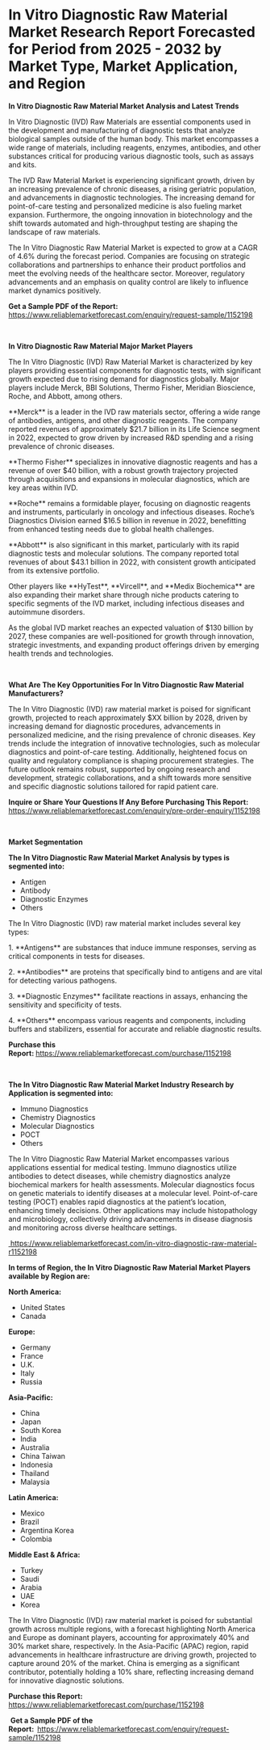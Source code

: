 <p><h1>In Vitro Diagnostic Raw Material Market Research Report Forecasted for Period from 2025 -  2032 by Market Type, Market Application, and Region</h1></p><p><strong>In Vitro Diagnostic Raw Material Market Analysis and Latest Trends</strong></p>
<p><p>In Vitro Diagnostic (IVD) Raw Materials are essential components used in the development and manufacturing of diagnostic tests that analyze biological samples outside of the human body. This market encompasses a wide range of materials, including reagents, enzymes, antibodies, and other substances critical for producing various diagnostic tools, such as assays and kits.</p><p>The IVD Raw Material Market is experiencing significant growth, driven by an increasing prevalence of chronic diseases, a rising geriatric population, and advancements in diagnostic technologies. The increasing demand for point-of-care testing and personalized medicine is also fueling market expansion. Furthermore, the ongoing innovation in biotechnology and the shift towards automated and high-throughput testing are shaping the landscape of raw materials.</p><p>The In Vitro Diagnostic Raw Material Market is expected to grow at a CAGR of 4.6% during the forecast period. Companies are focusing on strategic collaborations and partnerships to enhance their product portfolios and meet the evolving needs of the healthcare sector. Moreover, regulatory advancements and an emphasis on quality control are likely to influence market dynamics positively.</p></p>
<p><strong>Get a Sample PDF of the Report:&nbsp;</strong> <a href="https://www.reliablemarketforecast.com/enquiry/request-sample/1152198?utm_campaign=3178&utm_medium=2&utm_source=Github&utm_content=ia&utm_term=13042025&utm_id=in-vitro-diagnostic-raw-material">https://www.reliablemarketforecast.com/enquiry/request-sample/1152198</a></p>
<p>&nbsp;</p>
<p><strong>In Vitro Diagnostic Raw Material Major Market Players</strong></p>
<p><p>The In Vitro Diagnostic (IVD) Raw Material Market is characterized by key players providing essential components for diagnostic tests, with significant growth expected due to rising demand for diagnostics globally. Major players include Merck, BBI Solutions, Thermo Fisher, Meridian Bioscience, Roche, and Abbott, among others.</p><p>**Merck** is a leader in the IVD raw materials sector, offering a wide range of antibodies, antigens, and other diagnostic reagents. The company reported revenues of approximately $21.7 billion in its Life Science segment in 2022, expected to grow driven by increased R&D spending and a rising prevalence of chronic diseases.</p><p>**Thermo Fisher** specializes in innovative diagnostic reagents and has a revenue of over $40 billion, with a robust growth trajectory projected through acquisitions and expansions in molecular diagnostics, which are key areas within IVD.</p><p>**Roche** remains a formidable player, focusing on diagnostic reagents and instruments, particularly in oncology and infectious diseases. Roche’s Diagnostics Division earned $16.5 billion in revenue in 2022, benefitting from enhanced testing needs due to global health challenges.</p><p>**Abbott** is also significant in this market, particularly with its rapid diagnostic tests and molecular solutions. The company reported total revenues of about $43.1 billion in 2022, with consistent growth anticipated from its extensive portfolio.</p><p>Other players like **HyTest**, **Vircell**, and **Medix Biochemica** are also expanding their market share through niche products catering to specific segments of the IVD market, including infectious diseases and autoimmune disorders.</p><p>As the global IVD market reaches an expected valuation of $130 billion by 2027, these companies are well-positioned for growth through innovation, strategic investments, and expanding product offerings driven by emerging health trends and technologies.</p></p>
<p>&nbsp;</p>
<p><strong>What Are The Key Opportunities For In Vitro Diagnostic Raw Material Manufacturers?</strong></p>
<p><p>The In Vitro Diagnostic (IVD) raw material market is poised for significant growth, projected to reach approximately $XX billion by 2028, driven by increasing demand for diagnostic procedures, advancements in personalized medicine, and the rising prevalence of chronic diseases. Key trends include the integration of innovative technologies, such as molecular diagnostics and point-of-care testing. Additionally, heightened focus on quality and regulatory compliance is shaping procurement strategies. The future outlook remains robust, supported by ongoing research and development, strategic collaborations, and a shift towards more sensitive and specific diagnostic solutions tailored for rapid patient care.</p></p>
<p><strong>Inquire or Share Your Questions If Any Before Purchasing This Report:</strong> <a href="https://www.reliablemarketforecast.com/enquiry/pre-order-enquiry/1152198?utm_campaign=3178&utm_medium=2&utm_source=Github&utm_content=ia&utm_term=13042025&utm_id=in-vitro-diagnostic-raw-material">https://www.reliablemarketforecast.com/enquiry/pre-order-enquiry/1152198</a></p>
<p>&nbsp;</p>
<p><strong>Market Segmentation</strong></p>
<p><strong>The In Vitro Diagnostic Raw Material Market Analysis by types is segmented into:</strong></p>
<p><ul><li>Antigen</li><li>Antibody</li><li>Diagnostic Enzymes</li><li>Others</li></ul></p>
<p><p>The In Vitro Diagnostic (IVD) raw material market includes several key types: </p><p>1. **Antigens** are substances that induce immune responses, serving as critical components in tests for diseases. </p><p>2. **Antibodies** are proteins that specifically bind to antigens and are vital for detecting various pathogens. </p><p>3. **Diagnostic Enzymes** facilitate reactions in assays, enhancing the sensitivity and specificity of tests. </p><p>4. **Others** encompass various reagents and components, including buffers and stabilizers, essential for accurate and reliable diagnostic results.</p></p>
<p><strong>Purchase this Report:&nbsp;</strong><a href="https://www.reliablemarketforecast.com/purchase/1152198?utm_campaign=3178&utm_medium=2&utm_source=Github&utm_content=ia&utm_term=13042025&utm_id=in-vitro-diagnostic-raw-material">https://www.reliablemarketforecast.com/purchase/1152198</a></p>
<p>&nbsp;</p>
<p><strong>The In Vitro Diagnostic Raw Material Market Industry Research by Application is segmented into:</strong></p>
<p><ul><li>Immuno Diagnostics</li><li>Chemistry Diagnostics</li><li>Molecular Diagnostics</li><li>POCT</li><li>Others</li></ul></p>
<p><p>The In Vitro Diagnostic Raw Material Market encompasses various applications essential for medical testing. Immuno diagnostics utilize antibodies to detect diseases, while chemistry diagnostics analyze biochemical markers for health assessments. Molecular diagnostics focus on genetic materials to identify diseases at a molecular level. Point-of-care testing (POCT) enables rapid diagnostics at the patient’s location, enhancing timely decisions. Other applications may include histopathology and microbiology, collectively driving advancements in disease diagnosis and monitoring across diverse healthcare settings.</p></p>
<p><a href="https://www.reliablemarketforecast.com/in-vitro-diagnostic-raw-material-r1152198?utm_campaign=3178&utm_medium=2&utm_source=Github&utm_content=ia&utm_term=13042025&utm_id=in-vitro-diagnostic-raw-material">&nbsp;https://www.reliablemarketforecast.com/in-vitro-diagnostic-raw-material-r1152198</a></p>
<p><strong>In terms of Region, the In Vitro Diagnostic Raw Material Market Players available by Region are:</strong></p>
<p>
    <p> <strong> North America: </strong>
        <ul>
            <li>United States</li>
            <li>Canada</li>
        </ul>
        </p> 
    <p> <strong> Europe: </strong>
        <ul>
            <li>Germany</li>
            <li>France</li>
            <li>U.K.</li>
            <li>Italy</li>
            <li>Russia</li>
        </ul>
        </p> 
    <p> <strong> Asia-Pacific: </strong>
        <ul>
            <li>China</li>
            <li>Japan</li>
            <li>South Korea</li>
            <li>India</li>
            <li>Australia</li>
            <li>China Taiwan</li>
            <li>Indonesia</li>
            <li>Thailand</li>
            <li>Malaysia</li>
        </ul>
        </p> 
    <p> <strong> Latin America: </strong>
        <ul>
            <li>Mexico</li>
            <li>Brazil</li>
            <li>Argentina Korea</li>
            <li>Colombia</li>
        </ul>
        </p> 
    <p> <strong> Middle East & Africa: </strong>
        <ul>
            <li>Turkey</li>
            <li>Saudi</li>
            <li>Arabia</li>
            <li>UAE</li>
            <li>Korea</li>
        </ul>
    </p>
    </p>
<p><p>The In Vitro Diagnostic (IVD) raw material market is poised for substantial growth across multiple regions, with a forecast highlighting North America and Europe as dominant players, accounting for approximately 40% and 30% market share, respectively. In the Asia-Pacific (APAC) region, rapid advancements in healthcare infrastructure are driving growth, projected to capture around 20% of the market. China is emerging as a significant contributor, potentially holding a 10% share, reflecting increasing demand for innovative diagnostic solutions.</p></p>
<p><strong>Purchase this Report: </strong><a href="https://www.reliablemarketforecast.com/purchase/1152198?utm_campaign=3178&utm_medium=2&utm_source=Github&utm_content=ia&utm_term=13042025&utm_id=in-vitro-diagnostic-raw-material">https://www.reliablemarketforecast.com/purchase/1152198</a></p>
<p>&nbsp;<strong>Get a Sample PDF of the Report:&nbsp;&nbsp;</strong><a href="https://www.reliablemarketforecast.com/enquiry/request-sample/1152198?utm_campaign=3178&utm_medium=2&utm_source=Github&utm_content=ia&utm_term=13042025&utm_id=in-vitro-diagnostic-raw-material">https://www.reliablemarketforecast.com/enquiry/request-sample/1152198</a></p>
<p><strong></strong></p>
<p><p></p><p></p><p></p></p>